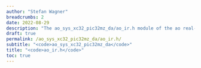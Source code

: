 ```yaml
---
author: "Stefan Wagner"
breadcrumbs: 2
date: 2022-08-29
description: "The ao_sys_xc32_pic32mz_da/ao_ir.h module of the ao real-time operating system."
draft: true
permalink: /ao_sys_xc32_pic32mz_da/ao_ir.h/ 
subtitle: "<code>ao_sys_xc32_pic32mz_da</code>"
title: "<code>ao_ir.h</code>"
toc: true
---
```


